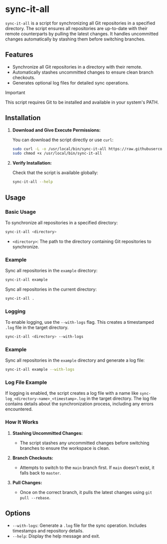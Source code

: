 # sync-it-all

`sync-it-all` is a script for synchronizing all Git repositories in a specified directory. The script ensures all repositories are up-to-date with their remote counterparts by pulling the latest changes. It handles uncommitted changes automatically by stashing them before switching branches.

## Features

-   Synchronize all Git repositories in a directory with their remote.
-   Automatically stashes uncommitted changes to ensure clean branch checkouts.
-   Generates optional log files for detailed sync operations.

> [!IMPORTANT]
> This script requires Git to be installed and available in your system's PATH.

## Installation

1. **Download and Give Execute Permissions:**

    You can download the script directly or use `curl`:

    ```bash
    sudo curl -L -o /usr/local/bin/sync-it-all https://raw.githubusercontent.com/mohammadxali/sync-it-all/main/sync-it-all.sh
    sudo chmod +x /usr/local/bin/sync-it-all
    ```

2. **Verify Installation:**

    Check that the script is available globally:

    ```bash
    sync-it-all --help
    ```

## Usage

### Basic Usage

To synchronize all repositories in a specified directory:

```bash
sync-it-all <directory>
```

-   `<directory>`: The path to the directory containing Git repositories to synchronize.

### Example

Sync all repositories in the `example` directory:

```bash
sync-it-all example
```

Sync all repositories in the current directory:

```bash
sync-it-all .
```

### Logging

To enable logging, use the `--with-logs` flag. This creates a timestamped `.log` file in the target directory.

```bash
sync-it-all <directory> --with-logs
```

### Example

Sync all repositories in the `example` directory and generate a log file:

```bash
sync-it-all example --with-logs
```

### Log File Example

If logging is enabled, the script creates a log file with a name like `sync-log_<directory-name>_<timestamp>.log` in the target directory. The log file contains details about the synchronization process, including any errors encountered.

### How It Works

1. **Stashing Uncommitted Changes:**

    - The script stashes any uncommitted changes before switching branches to ensure the workspace is clean.

2. **Branch Checkouts:**

    - Attempts to switch to the `main` branch first. If `main` doesn't exist, it falls back to `master`.

3. **Pull Changes:**
    - Once on the correct branch, it pulls the latest changes using `git pull --rebase`.

## Options

-   `--with-logs`: Generate a `.log` file for the sync operation. Includes timestamps and repository details.
-   `--help`: Display the help message and exit.
